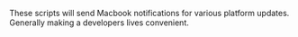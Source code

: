 These scripts will send Macbook notifications for various platform updates. Generally making a developers lives convenient.
